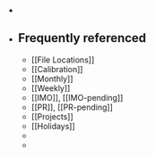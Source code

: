 -
- ## Frequently referenced
	- [[File Locations]]
	- [[Calibration]]
	- [[Monthly]]
	- [[Weekly]]
	- [[IMO]], [[IMO-pending]]
	- [[PR]], [[PR-pending]]
	- [[Projects]]
	- [[Holidays]]
	-
	-